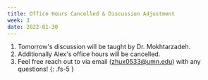 ```yaml
---
title: Office Hours Cancelled & Discussion Adjustment
week: 3
date: 2022-01-30
---
```


1. Tomorrow's discussion will be taught by Dr. Mokhtarzadeh.
2. Additionally Alex's office hours will be cancelled. 
2. Feel free reach out to via email (zhux0533@umn.edu) with any questions!
{: .fs-5 }
